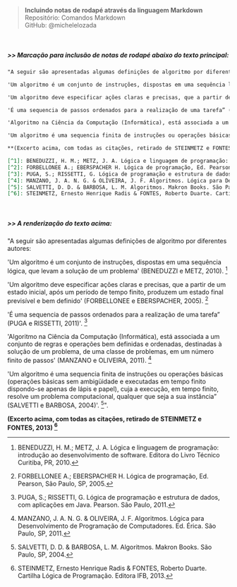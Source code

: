 > **Incluindo notas de rodapé através da linguagem Markdown**      
> Repositório: Comandos Markdown  
> GitHub: @michelelozada
&nbsp;
     
&nbsp; 
##### >> Marcação para inclusão de notas de rodapé abaixo do texto principal:
```markdown
"A seguir são apresentadas algumas definições de algoritmo por diferentes autores:

'Um algoritmo é um conjunto de instruções, dispostas em uma sequência lógica, que levam a solução de um problema' (BENEDUZZI e METZ, 2010). [^1]

'Um algoritmo deve especificar ações claras e precisas, que a partir de um estado inicial, após um período de tempo finito, produzem um estado final previsível e bem definido' (FORBELLONEE e EBERSPACHER, 2005). [^2]

'É uma sequencia de passos ordenados para a realização de uma tarefa” (PUGA e RISSETTI, 2011)'. [^3]

'Algoritmo na Ciência da Computação (Informática), está associada a um conjunto de regras e operações bem definidas e ordenadas, destinadas à solução de um problema, de uma classe de problemas, em um número finito de passos' (MANZANO e OLIVEIRA, 2011). [^4]

'Um algoritmo é uma sequencia finita de instruções ou operações básicas (operações básicas sem ambigüidade e executadas em tempo finito dispondo-se apenas de lápis e papel), cuja a execução, em tempo finito, resolve um problema computacional, qualquer que seja a sua instância” (SALVETTI e BARBOSA, 2004)'. [^5]".

**(Excerto acima, com todas as citações, retirado de STEINMETZ e FONTES, 2013) [^6]**

[^1]: BENEDUZZI, H. M.; METZ, J. A. Lógica e linguagem de programação: introdução ao desenvolvimento de software. Editora do Livro Técnico Curitiba, PR, 2010.
[^2]: FORBELLONEE A.; EBERSPACHER H. Lógica de programação, Ed. Pearson, São Paulo, SP, 2005.
[^3]: PUGA, S.; RISSETTI, G. Lógica de programação e estrutura de dados, com aplicações em Java. Pearson. São Paulo, 2011.
[^4]: MANZANO, J. A. N. G. & OLIVEIRA, J. F. Algoritmos. Lógica para Desenvolvimento de Programação de Computadores. Ed. Érica. São Paulo, SP, 2011.
[^5]: SALVETTI, D. D. & BARBOSA, L. M. Algoritmos. Makron Books. São Paulo, SP, 2004.
[^6]: STEINMETZ, Ernesto Henrique Radis & FONTES, Roberto Duarte. Cartilha Lógica de Programação. Editora IFB, 2013. 
```
&nbsp; 
##### >> A renderização do texto acima:
"A seguir são apresentadas algumas definições de algoritmo por diferentes autores:

'Um algoritmo é um conjunto de instruções, dispostas em uma sequência lógica, que levam a solução de um problema' (BENEDUZZI e METZ, 2010). [^1]

'Um algoritmo deve especificar ações claras e precisas, que a partir de um estado inicial, após um período de tempo finito, produzem um estado final previsível e bem definido' (FORBELLONEE e EBERSPACHER, 2005). [^2]

'É uma sequencia de passos ordenados para a realização de uma tarefa” (PUGA e RISSETTI, 2011)'. [^3]

'Algoritmo na Ciência da Computação (Informática), está associada a um conjunto de regras e operações bem definidas e ordenadas, destinadas à solução de um problema, de uma classe de problemas, em um número finito de passos' (MANZANO e OLIVEIRA, 2011). [^4]

'Um algoritmo é uma sequencia finita de instruções ou operações básicas (operações básicas sem ambigüidade e executadas em tempo finito dispondo-se apenas de lápis e papel), cuja a execução, em tempo finito, resolve um problema computacional, qualquer que seja a sua instância” (SALVETTI e BARBOSA, 2004)'. [^5]".

**(Excerto acima, com todas as citações, retirado de STEINMETZ e FONTES, 2013) [^6]**

[^1]: BENEDUZZI, H. M.; METZ, J. A. Lógica e linguagem de programação: introdução ao desenvolvimento de software. Editora do Livro Técnico Curitiba, PR, 2010.
[^2]: FORBELLONEE A.; EBERSPACHER H. Lógica de programação, Ed. Pearson, São Paulo, SP, 2005.
[^3]: PUGA, S.; RISSETTI, G. Lógica de programação e estrutura de dados, com aplicações em Java. Pearson. São Paulo, 2011.
[^4]: MANZANO, J. A. N. G. & OLIVEIRA, J. F. Algoritmos. Lógica para Desenvolvimento de Programação de Computadores. Ed. Érica. São Paulo, SP, 2011.
[^5]: SALVETTI, D. D. & BARBOSA, L. M. Algoritmos. Makron Books. São Paulo, SP, 2004.
[^6]: STEINMETZ, Ernesto Henrique Radis & FONTES, Roberto Duarte. Cartilha Lógica de Programação. Editora IFB, 2013. 